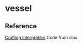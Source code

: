 # vessel

## Reference

[Crafting Interpreters](git@github.com:munificent/craftinginterpreters.git)
 Code from clox.